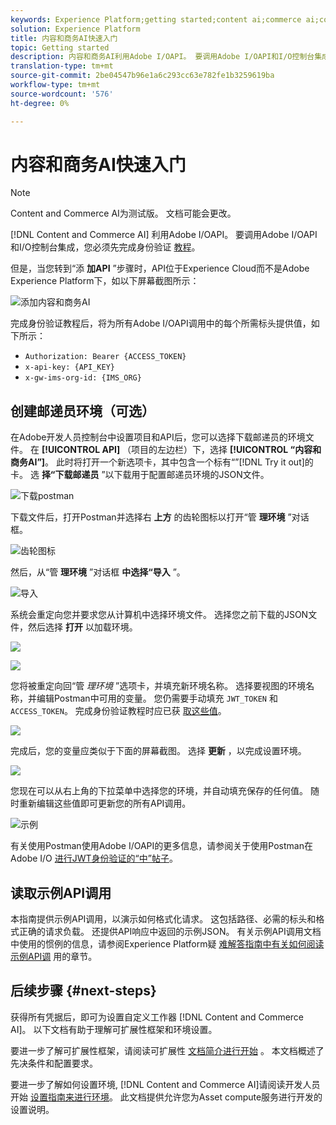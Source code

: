 ```yaml
---
keywords: Experience Platform;getting started;content ai;commerce ai;content and commerce ai
solution: Experience Platform
title: 内容和商务AI快速入门
topic: Getting started
description: 内容和商务AI利用Adobe I/OAPI。 要调用Adobe I/OAPI和I/O控制台集成，您必须先完成身份验证教程。
translation-type: tm+mt
source-git-commit: 2be04547b96e1a6c293cc63e782fe1b3259619ba
workflow-type: tm+mt
source-wordcount: '576'
ht-degree: 0%

---
```



# 内容和商务AI快速入门

>[!NOTE]
>
>Content and Commerce AI为测试版。 文档可能会更改。

[!DNL Content and Commerce AI] 利用Adobe I/OAPI。 要调用Adobe I/OAPI和I/O控制台集成，您必须先完成身份验证 [教程](../../tutorials/authentication.md)。

但是，当您转到“添 **加API** ”步骤时，API位于Experience Cloud而不是Adobe Experience Platform下，如以下屏幕截图所示：

![添加内容和商务AI](./images/add-api.png)

完成身份验证教程后，将为所有Adobe I/OAPI调用中的每个所需标头提供值，如下所示：

- `Authorization: Bearer {ACCESS_TOKEN}`
- `x-api-key: {API_KEY}`
- `x-gw-ims-org-id: {IMS_ORG}`

## 创建邮递员环境（可选）

在Adobe开发人员控制台中设置项目和API后，您可以选择下载邮递员的环境文件。 在 **[!UICONTROL API]** （项目的左边栏）下，选择 **[!UICONTROL “内容和商务AI”]**。 此时将打开一个新选项卡，其中包含一个标有“”[!DNL Try it out]的卡。 选 **择“下载邮递员** ”以下载用于配置邮递员环境的JSON文件。

![下载postman](./images/add-to-postman.png)

下载文件后，打开Postman并选择右 **上方** 的齿轮图标以打开“管 **理环境** ”对话框。

![齿轮图标](./images/select-gear-icon.png)

然后，从“管 **理环境** ”对话框 **中选择“导入** ”。

![导入](./images/import.png)

系统会重定向您并要求您从计算机中选择环境文件。 选择您之前下载的JSON文件，然后选择 **打开** 以加载环境。

![](./images/choose-your-file.png)

![](./images/click-open.png)

您将被重定向回“管 *理环境* ”选项卡，并填充新环境名称。 选择要视图的环境名称，并编辑Postman中可用的变量。 您仍需要手动填充 `JWT_TOKEN` 和 `ACCESS_TOKEN`。 完成身份验证教程时应已获 [取这些值](../../tutorials/authentication.md)。

![](./images/re-direct.png)

完成后，您的变量应类似于下面的屏幕截图。 选择 **更新** ，以完成设置环境。

![](./images/final-environment.png)

您现在可以从右上角的下拉菜单中选择您的环境，并自动填充保存的任何值。 随时重新编辑这些值即可更新您的所有API调用。

![示例](./images/select-environment.png)

有关使用Postman使用Adobe I/OAPI的更多信息，请参阅关于使用Postman在Adobe I/O [进行JWT身份验证的“中”帖子](https://medium.com/adobetech/using-postman-for-jwt-authentication-on-adobe-i-o-7573428ffe7f)。

## 读取示例API调用

本指南提供示例API调用，以演示如何格式化请求。 这包括路径、必需的标头和格式正确的请求负载。 还提供API响应中返回的示例JSON。 有关示例API调用文档中使用的惯例的信息，请参阅Experience Platform疑 [难解答指南中有关如何阅读示例API调](../../landing/troubleshooting.md) 用的章节。

## 后续步骤 {#next-steps}

获得所有凭据后，即可为设置自定义工作器 [!DNL Content and Commerce AI]。 以下文档有助于理解可扩展性框架和环境设置。

要进一步了解可扩展性框架，请阅读可扩展性 [文档简介进行开始](https://docs.adobe.com/content/help/en/asset-compute/using/extend/understand-extensibility.html) 。 本文档概述了先决条件和配置要求。

要进一步了解如何设置环境, [!DNL Content and Commerce AI]请阅读开发人员开始 [设置指南来进行环境](https://docs.adobe.com/content/help/en/asset-compute/using/extend/setup-environment.html)。 此文档提供允许您为Asset compute服务进行开发的设置说明。